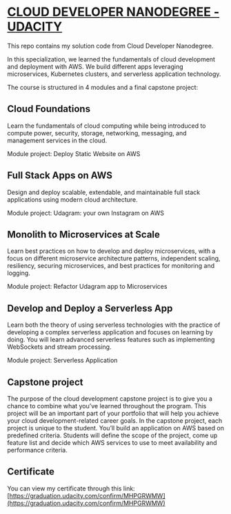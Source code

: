 # [CLOUD DEVELOPER NANODEGREE - UDACITY](https://www.udacity.com/course/cloud-developer-nanodegree--nd9990)

This repo contains my solution code from Cloud Developer Nanodegree.

In this specialization, we learned the fundamentals of cloud development and deployment with AWS. We build different apps leveraging microservices, Kubernetes clusters, and serverless application technology.

The course is structured in 4 modules and a final capstone project:

## Cloud Foundations

Learn the fundamentals of cloud computing while being introduced to compute power, security, storage, networking, messaging, and management services in the cloud.

Module project: Deploy Static Website on AWS

## Full Stack Apps on AWS

Design and deploy scalable, extendable, and maintainable full stack applications using modern cloud architecture.

Module project: Udagram: your own Instagram on AWS

## Monolith to Microservices at Scale

Learn best practices on how to develop and deploy microservices, with a focus on different microservice architecture patterns, independent scaling, resiliency, securing microservices, and best practices for monitoring and logging.

Module project: Refactor Udagram app to Microservices

## Develop and Deploy a Serverless App

Learn both the theory of using serverless technologies with the practice of developing a complex serverless application and focuses on learning by doing. You will learn advanced serverless features such as implementing WebSockets and stream processing.

Module project: Serverless Application

## Capstone project

The purpose of the cloud development capstone project is to give
you a chance to combine what you’ve learned throughout the
program. This project will be an important part of your portfolio that will help you achieve your cloud development-related career goals.
In the capstone project, each project is unique to the student. You’ll build an application on AWS based on predefined criteria. Students will define the scope of the project, come up feature list and decide which AWS services to use to meet availability and performance criteria.

## Certificate

You can view my certificate through this link: [https://graduation.udacity.com/confirm/MHPGRWMW](https://graduation.udacity.com/confirm/MHPGRWMW)
